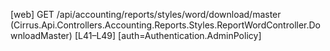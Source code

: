 [web] GET /api/accounting/reports/styles/word/download/master  (Cirrus.Api.Controllers.Accounting.Reports.Styles.ReportWordController.DownloadMaster)  [L41–L49] [auth=Authentication.AdminPolicy]

